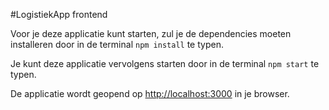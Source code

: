 #LogistiekApp frontend

Voor je deze applicatie kunt starten, zul je de dependencies moeten installeren
door in de terminal `npm install` te typen.

Je kunt deze applicatie vervolgens starten door in de terminal
 `npm start`
te typen.


De applicatie wordt geopend op [http://localhost:3000](http://localhost:3000) in je browser.
